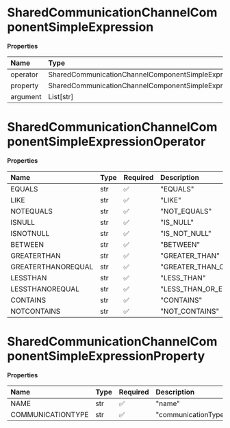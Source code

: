 # SharedCommunicationChannelComponentSimpleExpression

**Properties**

| Name     | Type                                                        | Required | Description |
| :------- | :---------------------------------------------------------- | :------- | :---------- |
| operator | SharedCommunicationChannelComponentSimpleExpressionOperator | ✅       |             |
| property | SharedCommunicationChannelComponentSimpleExpressionProperty | ✅       |             |
| argument | List[str]                                                   | ❌       |             |

# SharedCommunicationChannelComponentSimpleExpressionOperator

**Properties**

| Name               | Type | Required | Description             |
| :----------------- | :--- | :------- | :---------------------- |
| EQUALS             | str  | ✅       | "EQUALS"                |
| LIKE               | str  | ✅       | "LIKE"                  |
| NOTEQUALS          | str  | ✅       | "NOT_EQUALS"            |
| ISNULL             | str  | ✅       | "IS_NULL"               |
| ISNOTNULL          | str  | ✅       | "IS_NOT_NULL"           |
| BETWEEN            | str  | ✅       | "BETWEEN"               |
| GREATERTHAN        | str  | ✅       | "GREATER_THAN"          |
| GREATERTHANOREQUAL | str  | ✅       | "GREATER_THAN_OR_EQUAL" |
| LESSTHAN           | str  | ✅       | "LESS_THAN"             |
| LESSTHANOREQUAL    | str  | ✅       | "LESS_THAN_OR_EQUAL"    |
| CONTAINS           | str  | ✅       | "CONTAINS"              |
| NOTCONTAINS        | str  | ✅       | "NOT_CONTAINS"          |

# SharedCommunicationChannelComponentSimpleExpressionProperty

**Properties**

| Name              | Type | Required | Description         |
| :---------------- | :--- | :------- | :------------------ |
| NAME              | str  | ✅       | "name"              |
| COMMUNICATIONTYPE | str  | ✅       | "communicationType" |

